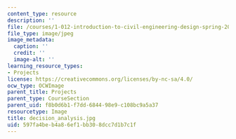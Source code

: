 ```yaml
---
content_type: resource
description: ''
file: /courses/1-012-introduction-to-civil-engineering-design-spring-2002/597fa4beb4a86ef1bb308dcc7d1b7c1f_decision_analysis.jpg
file_type: image/jpeg
image_metadata:
  caption: ''
  credit: ''
  image-alt: ''
learning_resource_types:
- Projects
license: https://creativecommons.org/licenses/by-nc-sa/4.0/
ocw_type: OCWImage
parent_title: Projects
parent_type: CourseSection
parent_uid: f8b0d6b1-f7dd-6844-98e9-c108bc9a5a37
resourcetype: Image
title: decision_analysis.jpg
uid: 597fa4be-b4a8-6ef1-bb30-8dcc7d1b7c1f
---
```

